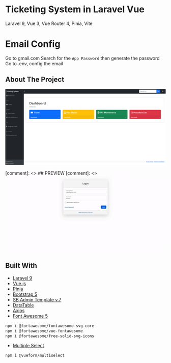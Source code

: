 # Ticketing System in Laravel Vue

Laravel 9, Vue 3, Vue Router 4, Pinia, Vite


# Email Config
Go to gmail.com
Search for the `App Password` then generate the password
Go to .env, config the email

<!-- ABOUT THE PROJECT -->
## About The Project
![](https://github.com/MigsGit/VueTicketingSystem/blob/main/resources/content/vue-ticketing.png)
<!-- PREVIEW -->
 [comment]: <> ## PREVIEW
 [comment]: <> ![](https://github.com/MigsGit/VueTicketingSystem/blob/main/resources/content/vue-ticketing.gif)

## Built With

* [Laravel 9](https://laravel.com/docs/9.x/readme)
* [Vue.js](https://vuejs.org/)
* [Pinia](https://pinia.vuejs.org/)
* [Bootstrap 5](https://startbootstrap.com/template/sb-admin)
* [SB Admin Template v.7](https://www.npmjs.com/package/startbootstrap-sb-admin/v/7.0.6)
* [DataTable](https://datatables.net/manual/vue)
* [Axios](https://github.com/axios/axios)
* [Font Awesome 5](https://fontawesome.com/)
```
npm i @fortawesome/fontawesome-svg-core
npm i @fortawesome/vue-fontawesome
npm i @fortawesome/free-solid-svg-icons
```
* [Multiple Select](https://github.com/vueform/multiselect)
```
npm i @vueform/multiselect

```
